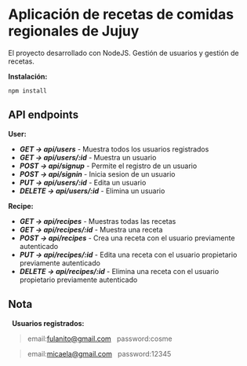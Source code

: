 # Aplicación de recetas de comidas regionales de Jujuy

El proyecto desarrollado con NodeJS. Gestión de usuarios y gestión de recetas. 

**Instalación:**

`npm install`

## API endpoints

**User:**

- ***GET -> api/users*** - Muestra todos los usuarios registrados
- ***GET -> api/users/:id*** - Muestra un usuario
- ***POST -> api/signup*** - Permite el registro de un usuario
- ***POST -> api/signin*** - Inicia sesion de un usuario
- ***PUT -> api/users/:id*** - Edita un usuario
- ***DELETE -> api/users/:id*** - Elimina un usuario

**Recipe:**

- ***GET -> api/recipes*** - Muestras todas las recetas 
- ***GET -> api/recipes/:id*** - Muestra una receta
- ***POST -> api/recipes*** - Crea una receta con el usuario previamente autenticado
- ***PUT -> api/recipes/:id*** - Edita una receta con el usuario propietario previamente autenticado
- ***DELETE -> api/recipes/:id*** - Elimina una receta con el usuario propietario previamente autenticado

## Nota
&nbsp;
**Usuarios registrados:**
&nbsp;
>email:fulanito@gmail.com
&nbsp;
password:cosme

>email:micaela@gmail.com
&nbsp;
password:12345

